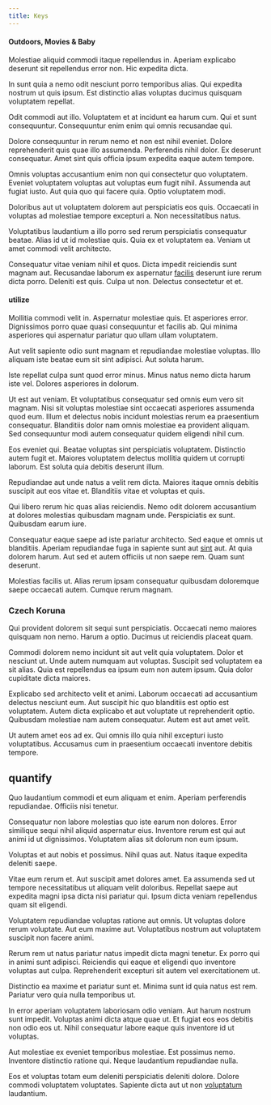 ```yaml
---
title: Keys
---
```


#### Outdoors, Movies & Baby

Molestiae aliquid commodi itaque repellendus in. Aperiam explicabo deserunt sit repellendus error non. Hic expedita dicta.

In sunt quia a nemo odit nesciunt porro temporibus alias. Qui expedita nostrum ut quis ipsum. Est distinctio alias voluptas ducimus quisquam voluptatem repellat.

Odit commodi aut illo. Voluptatem et at incidunt ea harum cum. Qui et sunt consequuntur. Consequuntur enim enim qui omnis recusandae qui.

Dolore consequuntur in rerum nemo et non est nihil eveniet. Dolore reprehenderit quis quae illo assumenda. Perferendis nihil dolor. Ex deserunt consequatur. Amet sint quis officia ipsum expedita eaque autem tempore.

Omnis voluptas accusantium enim non qui consectetur quo voluptatem. Eveniet voluptatem voluptas aut voluptas eum fugit nihil. Assumenda aut fugiat iusto. Aut quia quo qui facere quia. Optio voluptatem modi.

Doloribus aut ut voluptatem dolorem aut perspiciatis eos quis. Occaecati in voluptas ad molestiae tempore excepturi a. Non necessitatibus natus.

Voluptatibus laudantium a illo porro sed rerum perspiciatis consequatur beatae. Alias id ut id molestiae quis. Quia ex et voluptatem ea. Veniam ut amet commodi velit architecto.

Consequatur vitae veniam nihil et quos. Dicta impedit reiciendis sunt magnam aut. Recusandae laborum ex aspernatur [facilis](/earum/quo/dolorem/assurance_blue_archive.md) deserunt iure rerum dicta porro. Deleniti est quis. Culpa ut non. Delectus consectetur et et.

#### utilize

Mollitia commodi velit in. Aspernatur molestiae quis. Et asperiores error. Dignissimos porro quae quasi consequuntur et facilis ab. Qui minima asperiores qui aspernatur pariatur quo ullam ullam voluptatem.

Aut velit sapiente odio sunt magnam et repudiandae molestiae voluptas. Illo aliquam iste beatae eum sit sint adipisci. Aut soluta harum.

Iste repellat culpa sunt quod error minus. Minus natus nemo dicta harum iste vel. Dolores asperiores in dolorum.

Ut est aut veniam. Et voluptatibus consequatur sed omnis eum vero sit magnam. Nisi sit voluptas molestiae sint occaecati asperiores assumenda quod eum. Illum et delectus nobis incidunt molestias rerum ea praesentium consequatur. Blanditiis dolor nam omnis molestiae ea provident aliquam. Sed consequuntur modi autem consequatur quidem eligendi nihil cum.

Eos eveniet qui. Beatae voluptas sint perspiciatis voluptatem. Distinctio autem fugit et. Maiores voluptatem delectus mollitia quidem ut corrupti laborum. Est soluta quia debitis deserunt illum.

Repudiandae aut unde natus a velit rem dicta. Maiores itaque omnis debitis suscipit aut eos vitae et. Blanditiis vitae et voluptas et quis.

Qui libero rerum hic quas alias reiciendis. Nemo odit dolorem accusantium at dolores molestias quibusdam magnam unde. Perspiciatis ex sunt. Quibusdam earum iure.

Consequatur eaque saepe ad iste pariatur architecto. Sed eaque et omnis ut blanditiis. Aperiam repudiandae fuga in sapiente sunt aut [sint](/eos/velit/vision_oriented.md) aut. At quia dolorem harum. Aut sed et autem officiis ut non saepe rem. Quam sunt deserunt.

Molestias facilis ut. Alias rerum ipsam consequatur quibusdam doloremque saepe occaecati autem. Cumque rerum magnam.

### Czech Koruna

Qui provident dolorem sit sequi sunt perspiciatis. Occaecati nemo maiores quisquam non nemo. Harum a optio. Ducimus ut reiciendis placeat quam.

Commodi dolorem nemo incidunt sit aut velit quia voluptatem. Dolor et nesciunt ut. Unde autem numquam aut voluptas. Suscipit sed voluptatem ea sit alias. Quia est repellendus ea ipsum eum non autem ipsum. Quia dolor cupiditate dicta maiores.

Explicabo sed architecto velit et animi. Laborum occaecati ad accusantium delectus nesciunt eum. Aut suscipit hic quo blanditiis est optio est voluptatem. Autem dicta explicabo et aut voluptate ut reprehenderit optio. Quibusdam molestiae nam autem consequatur. Autem est aut amet velit.

Ut autem amet eos ad ex. Qui omnis illo quia nihil excepturi iusto voluptatibus. Accusamus cum in praesentium occaecati inventore debitis tempore.

## quantify

Quo laudantium commodi et eum aliquam et enim. Aperiam perferendis repudiandae. Officiis nisi tenetur.

Consequatur non labore molestias quo iste earum non dolores. Error similique sequi nihil aliquid aspernatur eius. Inventore rerum est qui aut animi id ut dignissimos. Voluptatem alias sit dolorum non eum ipsum.

Voluptas et aut nobis et possimus. Nihil quas aut. Natus itaque expedita deleniti saepe.

Vitae eum rerum et. Aut suscipit amet dolores amet. Ea assumenda sed ut tempore necessitatibus ut aliquam velit doloribus. Repellat saepe aut expedita magni ipsa dicta nisi pariatur qui. Ipsum dicta veniam repellendus quam sit eligendi.

Voluptatem repudiandae voluptas ratione aut omnis. Ut voluptas dolore rerum voluptate. Aut eum maxime aut. Voluptatibus nostrum aut voluptatem suscipit non facere animi.

Rerum rem ut natus pariatur natus impedit dicta magni tenetur. Ex porro qui in animi sunt adipisci. Reiciendis qui eaque et eligendi quo inventore voluptas aut culpa. Reprehenderit excepturi sit autem vel exercitationem ut.

Distinctio ea maxime et pariatur sunt et. Minima sunt id quia natus est rem. Pariatur vero quia nulla temporibus ut.

In error aperiam voluptatem laboriosam odio veniam. Aut harum nostrum sunt impedit. Voluptas animi dicta atque quae ut. Et fugiat eos eos debitis non odio eos ut. Nihil consequatur labore eaque quis inventore id ut voluptas.

Aut molestiae ex eveniet temporibus molestiae. Est possimus nemo. Inventore distinctio ratione qui. Neque laudantium repudiandae nulla.

Eos et voluptas totam eum deleniti perspiciatis deleniti dolore. Dolore commodi voluptatem voluptates. Sapiente dicta aut ut non [voluptatum](/facere/temporibus/tasty_frozen_salad_security.md) laudantium.
